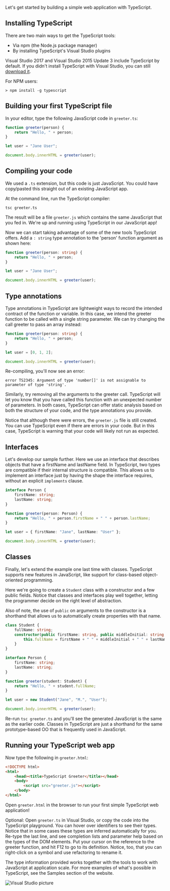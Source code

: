 Let's get started by building a simple web application with TypeScript.

## Installing TypeScript

There are two main ways to get the TypeScript tools:

* Via npm (the Node.js package manager)
* By installing TypeScript's Visual Studio plugins

Visual Studio 2017 and Visual Studio 2015 Update 3 include TypeScript by default.
If you didn't install TypeScript with Visual Studio, you can still [download it](/#download-links).

For NPM users:

```shell
> npm install -g typescript
```

## Building your first TypeScript file

In your editor, type the following JavaScript code in `greeter.ts`:

```ts
function greeter(person) {
    return "Hello, " + person;
}

let user = "Jane User";

document.body.innerHTML = greeter(user);
```

## Compiling your code

We used a `.ts` extension, but this code is just JavaScript.
You could have copy/pasted this straight out of an existing JavaScript app.

At the command line, run the TypeScript compiler:

```shell
tsc greeter.ts
```

The result will be a file `greeter.js` which contains the same JavaScript that you fed in.
We're up and running using TypeScript in our JavaScript app!

Now we can start taking advantage of some of the new tools TypeScript offers.
Add a `: string` type annotation to the 'person' function argument as shown here:

```ts
function greeter(person: string) {
    return "Hello, " + person;
}

let user = "Jane User";

document.body.innerHTML = greeter(user);
```

## Type annotations

Type annotations in TypeScript are lightweight ways to record the intended contract of the function or variable.
In this case, we intend the greeter function to be called with a single string parameter.
We can try changing the call greeter to pass an array instead:

```ts
function greeter(person: string) {
    return "Hello, " + person;
}

let user = [0, 1, 2];

document.body.innerHTML = greeter(user);
```

Re-compiling, you'll now see an error:

```shell
error TS2345: Argument of type 'number[]' is not assignable to parameter of type 'string'.
```

Similarly, try removing all the arguments to the greeter call.
TypeScript will let you know that you have called this function with an unexpected number of parameters.
In both cases, TypeScript can offer static analysis based on both the structure of your code, and the type annotations you provide.

Notice that although there were errors, the `greeter.js` file is still created.
You can use TypeScript even if there are errors in your code. But in this case, TypeScript is warning that your code will likely not run as expected.

## Interfaces

Let's develop our sample further. Here we use an interface that describes objects that have a firstName and lastName field.
In TypeScript, two types are compatible if their internal structure is compatible.
This allows us to implement an interface just by having the shape the interface requires, without an explicit `implements` clause.

```ts
interface Person {
    firstName: string;
    lastName: string;
}

function greeter(person: Person) {
    return "Hello, " + person.firstName + " " + person.lastName;
}

let user = { firstName: "Jane", lastName: "User" };

document.body.innerHTML = greeter(user);
```

## Classes

Finally, let's extend the example one last time with classes.
TypeScript supports new features in JavaScript, like support for class-based object-oriented programming.

Here we're going to create a `Student` class with a constructor and a few public fields.
Notice that classes and interfaces play well together, letting the programmer decide on the right level of abstraction.

Also of note, the use of `public` on arguments to the constructor is a shorthand that allows us to automatically create properties with that name.

```ts
class Student {
    fullName: string;
    constructor(public firstName: string, public middleInitial: string, public lastName: string) {
        this.fullName = firstName + " " + middleInitial + " " + lastName;
    }
}

interface Person {
    firstName: string;
    lastName: string;
}

function greeter(student: Student) {
    return "Hello, " + student.fullName;
}

let user = new Student("Jane", "M.", "User");

document.body.innerHTML = greeter(user);
```

Re-run `tsc greeter.ts` and you'll see the generated JavaScript is the same as the earlier code.
Classes in TypeScript are just a shorthand for the same prototype-based OO that is frequently used in JavaScript.

## Running your TypeScript web app

Now type the following in `greeter.html`:

```html
<!DOCTYPE html>
<html>
    <head><title>TypeScript Greeter</title></head>
    <body>
        <script src="greeter.js"></script>
    </body>
</html>
```

Open `greeter.html` in the browser to run your first simple TypeScript web application!

Optional: Open `greeter.ts` in Visual Studio, or copy the code into the TypeScript playground.
You can hover over identifiers to see their types.
Notice that in some cases these types are inferred automatically for you.
Re-type the last line, and see completion lists and parameter help based on the types of the DOM elements.
Put your cursor on the reference to the greeter function, and hit F12 to go to its definition.
Notice, too, that you can right-click on a symbol and use refactoring to rename it.

The type information provided works together with the tools to work with JavaScript at application scale.
For more examples of what's possible in TypeScript, see the Samples section of the website.

![Visual Studio picture](/assets/images/docs/greet_person.png)
